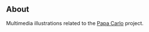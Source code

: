 About
-----

Multimedia illustrations related to the
[Papa Carlo](https://github.com/Eliah-Lakhin/papa-carlo) project.